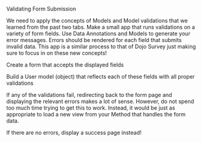 Validating Form Submission

We need to apply the concepts of Models and Model validations that we learned from the past two tabs. Make a small app that runs validations on a variety of form fields. Use Data Annotations and Models to generate your error messages. Errors should be rendered for each field that submits invalid data. This app is a similar process to that of Dojo Survey just making sure to focus in on these new concepts!

Create a form that accepts the displayed fields

Build a User model (object) that reflects each of these fields with all proper validations

If any of the validations fail, redirecting back to the form page and displaying the relevant errors makes a lot of sense. However, do not spend too much time trying to get this to work.  Instead, it would be just as appropriate to load a new view from your Method that handles the form data.

If there are no errors, display a success page instead!